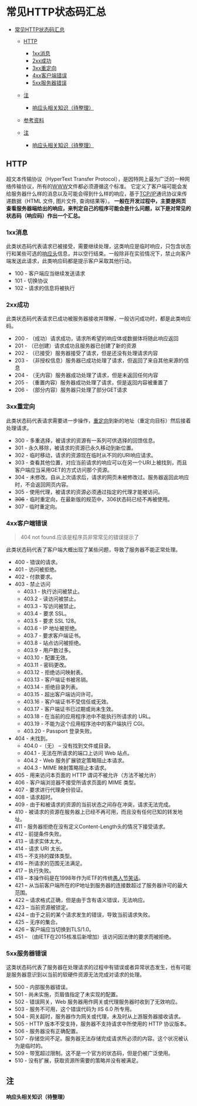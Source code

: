 常见HTTP状态码汇总
===
- [常见HTTP状态码汇总](#常见http状态码汇总)
  - [HTTP](#http)
    - [1xx消息](#1xx消息)
    - [2xx成功](#2xx成功)
    - [3xx重定向](#3xx重定向)
    - [4xx客户端错误](#4xx客户端错误)
    - [5xx服务器错误](#5xx服务器错误)
  - [注](#注)
      - [响应头相关知识（待整理）](#响应头相关知识待整理)
  
  - [参考资料](#参考资料)
  - [注](#注)
      - [响应头相关知识（待整理）](#响应头相关知识待整理)


## HTTP
超文本传输协议（HyperText Transfer Protocol），是因特网上最为广泛的一种网络传输协议，所有的[WWW](https://baike.baidu.com/item/www/109924?fr=aladdin)文件都必须遵循这个标准。
它定义了客户端可能会发给服务器什么样的消息以及可能会得到什么样的响应，基于[TCP/IP](https://baike.baidu.com/item/TCP%2FIP%E5%8D%8F%E8%AE%AE/212915?fromtitle=tcp%2Fip&fromid=214077&fr=aladdin)通讯协议来传递数据（HTML 文件, 图片文件, 查询结果等）。
**一般在开发过程中，主要是网页查看服务器端给出的响应，来判定自己的程序可能会是什么问题，以下是对常见的状态码（响应码）作出一个汇总。**

### 1xx消息

此类状态码代表请求已被接受，需要继续处理，这类响应是临时响应，只包含状态行和某些可选的[响应头](#响应头相关知识)信息，并以空行结束。一般除非在实验情况下，禁止向客户端发送此请求，此类响应码都是提示客户采取其他行动。

- 100 - 客户端应当继续发送请求
- 101 - 切换协议
- 102 - 请求的信息将被执行

### 2xx成功

此类状态码代表请求已成功被服务器接收并理解，一般访问成功时，都是此类响应码。

- 200 - （成功）请求成功，请求所希望的响应体或数据体将随此响应返回
- 201 - （已创建）请求成功且服务器已创建了新的资源
- 202 - （已接受）服务器接受了请求，但是还没有处理请求内容
- 203 - （非授权信息）服务器已成功处理了请求，但返回了来自其他来源的信息
- 204 - （无内容）服务器成功处理了请求，但是未返回任何内容
- 205 - （重置内容）服务器成功处理了请求，但是返回内容被重置了
- 206 - （部分内容）服务器只处理了部分GET请求

### 3xx重定向

此类状态码代表请求需要进一步操作，[重定向](https://baike.baidu.com/item/%E9%87%8D%E5%AE%9A%E5%90%91/9064196?fr=aladdin)到新的地址（重定向目标）然后接着处理请求。

- 300 - 多重选择，被请求的资源有一系列可供选择的回馈信息。
- 301 - 永久移除，被请求的资源已永久移动到新位置。
- 302 - 临时移动，请求的资源现在临时从不同的URI响应请求。
- 303 - 查看其他位置，对应当前请求的响应可以在另一个URI上被找到，而且客户端应当采用GET的方式访问那个资源。
- 304 - 未修改。自从上次请求后，请求的网页未被修改过。服务器返回此响应时，不会返回网页内容。
- 305 - 使用代理，被请求的资源必须通过指定的代理才能被访问。
- <del>306</del> - 临时重定向，在最新版的规范中，306状态码已经不再被使用。
- 307 - 临时重定向。

### 4xx客户端错误

> 404 not found.应该是程序员非常常见的错误提示了

此类状态码代表了客户端大概出现了某些问题，导致了服务器不能正常处理。

- 400 - 错误的请求。
- 401 - 访问被拒绝。
- 402 - 付款要求。
- 403 - 禁止访问
  - 403.1 - 执行访问被禁止。
  - 403.2 - 读访问被禁止。
  - 403.3 - 写访问被禁止。
  - 403.4 - 要求 SSL。
  - 403.5 - 要求 SSL 128。
  - 403.6 - IP 地址被拒绝。
  - 403.7 - 要求客户端证书。
  - 403.8 - 站点访问被拒绝。
  - 403.9 - 用户数过多。
  - 403.10 - 配置无效。
  - 403.11 - 密码更改。
  - 403.12 - 拒绝访问映射表。
  - 403.13 - 客户端证书被吊销。
  - 403.14 - 拒绝目录列表。
  - 403.15 - 超出客户端访问许可。
  - 403.16 - 客户端证书不受信任或无效。
  - 403.17 - 客户端证书已过期或尚未生效。
  - 403.18 - 在当前的应用程序池中不能执行所请求的 URL。
  - 403.19 - 不能为这个应用程序池中的客户端执行 CGI。
  - 403.20 - Passport 登录失败。
- 404 - 未找到。
  - 404.0 -（无） – 没有找到文件或目录。
  - 404.1 - 无法在所请求的端口上访问 Web 站点。
  - 404.2 - Web 服务扩展锁定策略阻止本请求。
  - 404.3 - MIME 映射策略阻止本请求。
- 405 - 用来访问本页面的 HTTP 谓词不被允许（方法不被允许）
- 406 - 客户端浏览器不接受所请求页面的 MIME 类型。
- 407 - 要求进行代理身份验证。
- 408 - 请求超时。
- 409 - 由于和被请求的资源的当前状态之间存在冲突，请求无法完成。
- 410 - 被请求的资源在服务器上已经不再可用，而且没有任何已知的转发地址。
- 411 - 服务器拒绝在没有定义Content-Length头的情况下接受请求。
- 412 - 前提条件失败。
- 413 – 请求实体太大。
- 414 - 请求 URI 太长。
- 415 – 不支持的媒体类型。
- 416 – 所请求的范围无法满足。
- 417 – 执行失败。
- 418 – 本操作码是在1998年作为IETF的传统[愚人节笑话](http://www.baike.com/wiki/%E6%81%B6%E6%90%9ERFC)。
- 421 – 从当前客户端所在的IP地址到服务器的连接数超过了服务器许可的最大范围。
- 422 – 请求格式正确，但是由于含有语义错误，无法响应。
- 423 – 当前资源被锁定。
- 424 – 由于之前的某个请求发生的错误，导致当前请求失败。
- 425 – 无序的集合。
- 426 – 客户端应当切换到TLS/1.0。
- 451 – （由IETF在2015核准后新增加）该访问因法律的要求而被拒绝。

### 5xx服务器错误

这类状态码代表了服务器在处理请求的过程中有错误或者异常状态发生，也有可能是服务器意识到以当前的软硬件资源无法完成对请求的处理。

- 500 - 内部服务器错误。
- 501 - 尚未实施，页眉值指定了未实现的配置。
- 502 - 错误网关，Web 服务器用作网关或代理服务器时收到了无效响应。 
- 503 - 服务不可用，这个错误代码为 IIS 6.0 所专用。
- 504 - 网关超时，服务器作为网关或代理，未及时从上游服务器接收请求。
- 505 - HTTP 版本不受支持，服务器不支持请求中所使用的 HTTP 协议版本。
- 506 - 服务器没有正确配置。
- 507 - 存储空间不足。服务器无法存储完成请求所必须的内容。这个状况被认为是临时的。
- 509 - 带宽超过限制。这不是一个官方的状态码，但是仍被广泛使用。
- 510 - 没有扩展，获取资源所需要的策略并没有被满足。




## 注

#### 响应头相关知识（待整理）



